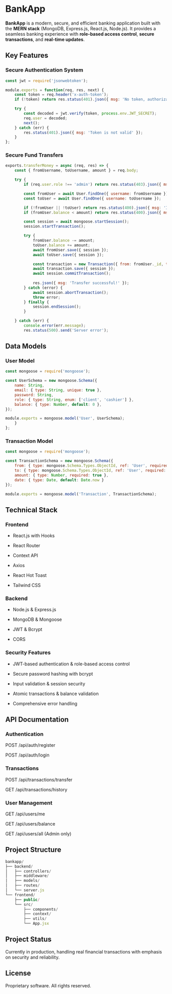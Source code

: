 # BankApp

**BankApp** is a modern, secure, and efficient banking application built with the **MERN stack** (MongoDB, Express.js, React.js, Node.js). It provides a seamless banking experience with **role-based access control**, **secure transactions**, and **real-time updates**.

## Key Features

### Secure Authentication System
```javascript
const jwt = require('jsonwebtoken');

module.exports = function(req, res, next) {
    const token = req.header('x-auth-token');
    if (!token) return res.status(401).json({ msg: 'No token, authorization denied' });

    try {
        const decoded = jwt.verify(token, process.env.JWT_SECRET);
        req.user = decoded;
        next();
    } catch (err) {
        res.status(401).json({ msg: 'Token is not valid' });
    }
};
```

### Secure Fund Transfers
```javascript
exports.transferMoney = async (req, res) => {
    const { fromUsername, toUsername, amount } = req.body;

    try {
        if (req.user.role !== 'admin') return res.status(403).json({ msg: 'Access Denied' });

        const fromUser = await User.findOne({ username: fromUsername });
        const toUser = await User.findOne({ username: toUsername });

        if (!fromUser || !toUser) return res.status(400).json({ msg: 'Invalid user' });
        if (fromUser.balance < amount) return res.status(400).json({ msg: 'Insufficient funds' });

        const session = await mongoose.startSession();
        session.startTransaction();

        try {
            fromUser.balance -= amount;
            toUser.balance += amount;
            await fromUser.save({ session });
            await toUser.save({ session });

            const transaction = new Transaction({ from: fromUser._id, to: toUser._id, amount });
            await transaction.save({ session });
            await session.commitTransaction();
            
            res.json({ msg: 'Transfer successful!' });
        } catch (error) {
            await session.abortTransaction();
            throw error;
        } finally {
            session.endSession();
        }

    } catch (err) {
        console.error(err.message);
        res.status(500).send('Server error');
```

## Data Models
### User Model
```javascript
const mongoose = require('mongoose');

const UserSchema = new mongoose.Schema({
    name: String,
    email: { type: String, unique: true },
    password: String,
    role: { type: String, enum: ['client', 'cashier'] },
    balance: { type: Number, default: 0 }, 
});

module.exports = mongoose.model('User', UserSchema);
    }
};
```

### Transaction Model
```javascript
const mongoose = require('mongoose');

const TransactionSchema = new mongoose.Schema({
    from: { type: mongoose.Schema.Types.ObjectId, ref: 'User', required: true },
    to: { type: mongoose.Schema.Types.ObjectId, ref: 'User', required: true },
    amount: { type: Number, required: true },
    date: { type: Date, default: Date.now }
});

module.exports = mongoose.model('Transaction', TransactionSchema);
```

## Technical Stack

### Frontend

- React.js with Hooks

- React Router

- Context API

- Axios

- React Hot Toast

- Tailwind CSS

### Backend

- Node.js & Express.js

- MongoDB & Mongoose

- JWT & Bcrypt

- CORS

### Security Features

- JWT-based authentication & role-based access control

- Secure password hashing with bcrypt

- Input validation & session security

- Atomic transactions & balance validation

- Comprehensive error handling

## API Documentation

### Authentication

POST /api/auth/register

POST /api/auth/login

### Transactions

POST /api/transactions/transfer

GET /api/transactions/history

### User Management

GET /api/users/me

GET /api/users/balance

GET /api/users/all (Admin only)

## Project Structure
```javascript
bankapp/
├── backend/
│   ├── controllers/
│   ├── middleware/
│   ├── models/
│   ├── routes/
│   └── server.js
└── frontend/
    ├── public/
    └── src/
        ├── components/
        ├── context/
        ├── utils/
        └── App.jsx
```
## Project Status

Currently in production, handling real financial transactions with emphasis on security and reliability.

## License

Proprietary software. All rights reserved.
